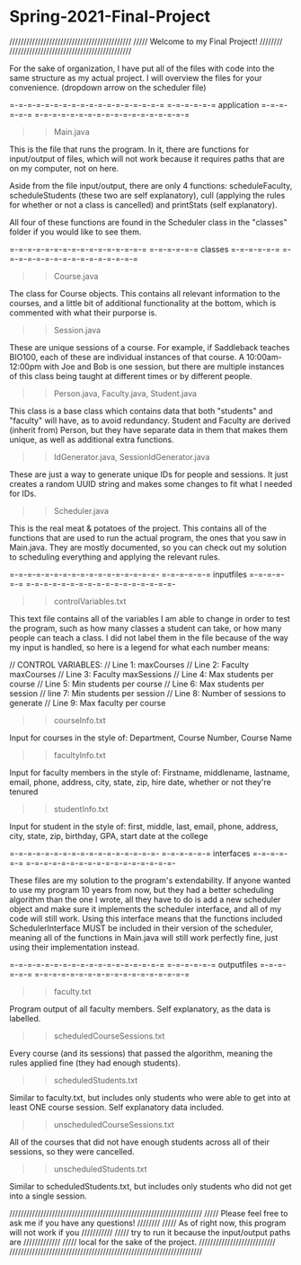 # Spring-2021-Final-Project
 
///////////////////////////////////////////
///// Welcome to my Final Project! ////////
///////////////////////////////////////////

For the sake of organization, I have put all of the files with code
into the same structure as my actual project. I will overview the files
for your convenience. (dropdown arrow on the scheduler file)

=-=-=-=-=-=-=-=-=-=-=-=-=-=-=-=-=-=
=-=-=-=-=-= application =-=-=-=-=-=
=-=-=-=-=-=-=-=-=-=-=-=-=-=-=-=-=-=

>> Main.java

This is the file that runs the program. In it,
there are functions for input/output of files,
which will not work because it requires paths
that are on my computer, not on here.

Aside from the file input/output, there are only
4 functions: scheduleFaculty, scheduleStudents (these two
are self explanatory), cull (applying the rules for whether
or not a class is cancelled) and printStats (self explanatory).

All four of these functions are found in the Scheduler class in
the "classes" folder if you would like to see them.

=-=-=-=-=-=-=-=-=-=-=-=-=-=-=-=
=-=-=-=-=-= classes =-=-=-=-=-=
=-=-=-=-=-=-=-=-=-=-=-=-=-=-=-=

>> Course.java

The class for Course objects. This contains all relevant 
information to the courses, and a little bit of
additional functionality at the bottom, which is 
commented with what their purporse is.

>> Session.java

These are unique sessions of a course. For example, if Saddleback
teaches BIO100, each of these are individual instances of that course.
A 10:00am-12:00pm with Joe and Bob is one session, but there are
multiple instances of this class being taught at different times or by
different people.

>> Person.java, Faculty.java, Student.java

This class is a base class which contains data that
both "students" and "faculty" will have, as to avoid
redundancy. Student and Faculty are derived (inherit from) 
Person, but they have separate data in them that makes them
unique, as well as additional extra functions.

>> IdGenerator.java, SessionIdGenerator.java

These are just a way to generate unique IDs for people
and sessions. It just creates a random UUID string and
makes some changes to fit what I needed for IDs.

>> Scheduler.java

This is the real meat & potatoes of the project. This contains
all of the functions that are used to run the actual program,
the ones that you saw in Main.java. They are mostly documented,
so you can check out my solution to scheduling everything and 
applying the relevant rules. 

=-=-=-=-=-=-=-=-=-=-=-=-=-=-=-=-=-
=-=-=-=-=-= inputfiles =-=-=-=-=-=
=-=-=-=-=-=-=-=-=-=-=-=-=-=-=-=-=-

>> controlVariables.txt

This text file contains all of the
variables I am able to change in order to
test the program, such as how many classes a student
can take, or how many people can teach a class. I did not
label them in the file because of the way my input is handled,
so here is a legend for what each number means:

// CONTROL VARIABLES:
// Line 1: maxCourses
// Line 2: Faculty maxCourses
// Line 3: Faculty maxSessions
// Line 4: Max students per course
// Line 5: Min students per course
// Line 6: Max students per session
// line 7: Min students per session
// Line 8: Number of sessions to generate
// Line 9: Max faculty per course

>> courseInfo.txt

Input for courses in the style of:
Department, Course Number, Course Name

>> facultyInfo.txt

Input for faculty members in the style of:
Firstname, middlename, lastname, email, phone, address, city, state, zip, hire date, whether or not they're tenured

>> studentInfo.txt

Input for student in the style of:
first, middle, last, email, phone, address, city, state, zip, birthday, GPA, start date at the college

=-=-=-=-=-=-=-=-=-=-=-=-=-=-=-=-=-
=-=-=-=-=-= interfaces =-=-=-=-=-=
=-=-=-=-=-=-=-=-=-=-=-=-=-=-=-=-=-

These files are my solution to the program's
extendability. If anyone wanted to use my program
10 years from now, but they had a better scheduling
algorithm than the one I wrote, all they have to do is
add a new scheduler object and make sure it implements
the scheduler interface, and all of my code will still work.
Using this interface means that the functions included SchedulerInterface
MUST be included in their version of the scheduler, meaning 
all of the functions in Main.java will still work perfectly fine, 
just using their implementation instead.

=-=-=-=-=-=-=-=-=-=-=-=-=-=-=-=-=-=
=-=-=-=-=-= outputfiles =-=-=-=-=-=
=-=-=-=-=-=-=-=-=-=-=-=-=-=-=-=-=-=

>> faculty.txt

Program output of all faculty members.
Self explanatory, as the data is labelled.

>> scheduledCourseSessions.txt

Every course (and its sessions) that passed
the <cull> algorithm, meaning the rules applied
fine (they had enough students).

>> scheduledStudents.txt

Similar to faculty.txt, but includes
only students who were able to get into
at least ONE course session. Self explanatory
data included.

>> unscheduledCourseSessions.txt

All of the courses that did not
have enough students across all of
their sessions, so they were cancelled.

>> unscheduledStudents.txt

Similar to scheduledStudents.txt, but
includes only students who did not get into
a single session.

////////////////////////////////////////////////////////////////////
///// Please feel free to ask me if you have any questions! ////////
///// As of right now, this program will not work if you ///////////
///// try to run it because the input/output paths are /////////////
///// local for the sake of the project. ///////////////////////////
////////////////////////////////////////////////////////////////////
